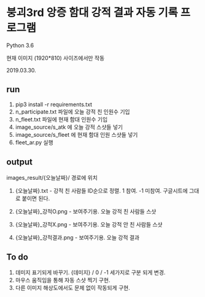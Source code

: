 # 붕괴3rd 앙증 함대 강적 결과 자동 기록 프로그램

Python 3.6

현재 이미지 (1920*810) 사이즈에서만 작동

2019.03.30.


## run

1. pip3 install -r requirements.txt
2. n_participate.txt 파일에 오늘 강적 친 인원수 기입
3. n_fleet.txt 파일에 현재 함대 인원수 기입
4. image_source/s_atk 에 오늘 강적 스샷들 넣기
5. image_source/s_fleet 에 현재 함대 인원 스샷들 넣기
6. fleet_ar.py 실행


## output

images_result/{오늘날짜}/ 경로에 위치

1. {오늘날짜}.txt - 강적 친 사람들 ID순으로 정렬. 1 참여. -1 미참여. 구글시트에 그대로 붙이면 된다.

2. {오늘날짜}_강적O.png - 보여주기용. 오늘 강적 친 사람들 스샷
3. {오늘날짜}_강적X.png - 보여주기용. 오늘 강적 안 친 사람들 스샷
4. {오늘날짜}_강적결과.png - 보여주기용. 오늘 강적 결과


## To do

1. 데미지 표기되게 바꾸기. {데미지} / 0 / -1 세가지로 구분 되게 변경.
2. 마우스 움직임을 통해 자동 스샷 찍기 구현.
3. 다른 이미지 해상도에서도 문제 없이 작동되게 구현.
